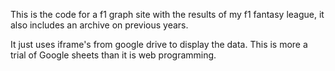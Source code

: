 This is the code for a f1 graph site with the results of my f1 fantasy league, it also includes an archive on previous years.

It just uses iframe's from google drive to display the data. This is more a trial of Google sheets than it is web programming. 